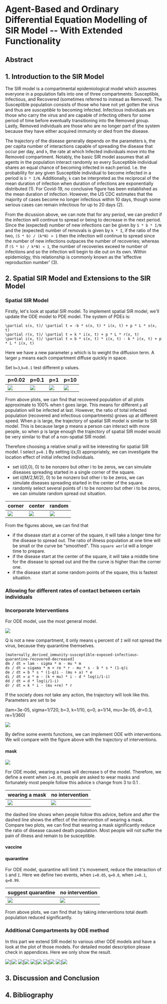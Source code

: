 # Agent-Based and Ordinary Differential Equation Modelling of SIR Model -- With Extended Functionality

## Abstract

## 1. Introduction to the SIR Model
The SIR model is a compartmental epidemiological model which assumes everyone in a population falls into one of three compartments: Susceptible, Infectious, and Recovered (sometimes referred to instead as Removed). The Susceptible population consists of those who have not yet gotten the virus and thus are _susceptible_ to becoming infected. Infectious individuals are those who carry the virus and are capable of infecting others for some period of time before eventually transitioning into the Removed group. Lastly, Removed individuals are those who are no longer part of the system because they have either acquired immunity or died from the disease. 

The trajectory of the disease generally depends on the parameters `b`, the per capita number of interactions capable of spreading the disease that occur per day, and `k`, the rate at which Infected individuals move into the Removed compartment. Notably, the basic SIR model assumes that all agents in the population interact randomly so every Susceptible individual shares an equal chance of becoming infected in each period. I.e. the probability for any given Susceptible individual to become infected in a period is `b * I/N`. Additionally, `k` can be interpreted as the reciprocal of the mean duration of infection when duration of infections are exponentially distributed (1). For Covid-19, no conclusive figure has been established as the mean duration of infection. However, the US CDC estimates that the majority of cases become no longer infectious within 10 days, though some serious cases can remain infectious for up to 20 days (2). 

From the dicussion above, we can note that for any period, we can predict if the infection will continue to spread or being to decrease in the next period. Since the (expected) number of new infections can be given by `S * b * I/N` and the (expected) number of removals is given by `k * I`, if the ratio of the two, `(S * b) / (k*N) > 1` then the infection will continue to spread since the number of new infections outpaces the number of recoveries; whereas if `(S * b) / k*N) < 1`, the number of recoveries exceed te number of infections and so the infection will begin to die out on its own. Within epidemiolgy, this relationship is commonly known as the 'effective reproduction number' (3).

## 2. Spatial SIR Model and Extensions to the SIR Model

### Spatial SIR Model
Firstly, let's look at spatial SIR model. To implement spatial SIR model, we'll update the ODE model to PDE model. The system of PDEs is:

    \partial s(x, t)/ \partial t = -b * s(x, t) * i(x, t) + p * L * s(x, t)
    \partial r(x, t)/ \partial t = k * i(x, t) + p * L * r(x, t)
    \partial i(x, t)/ \partial t = b * s(x, t) * i(x, t) - k * i(x, t) + p * L * i(x, t)

Here we have a new parameter `p` which is to weight the diffusion term. A larger `p` means each compartment diffuse quickly in space. 

Set `b=3`,`k=0.1` test different p values.

p=0.02|p=0.1|p=1|p=10
-|-|-|-
![](figures/pde_p0.02.png)|![](figures/pde_p0.1_center.png)|![](figures/pde_p1.png)|![](figures/pde_p10.png)

From above plots, we can find that recovered population of all plots approximate to 100% when t goes large. 
This means for different `p` all population will be infected at last. 
However, the ratio of total infected population (recovered and infectious compartments) grows up at different speed. 
When p is large, the trajectory of spatial SIR model is similar to SIR model. 
This is because large p means a person can interact with more people, 
so when p is large enough the trajectory of spatial SIR model would be very similar to that of a non-spatial SIR model.

Therefore choosing a relative small p will be interesting for spatial SIR model. I select `p=0.1`
By setting i(x,0) appropriately, we can investigate the location effect of initial infected individuals.

- set i((0,0), 0) to be nonzero but other i to be zeros, we can simulate diseases spreading started in a single corner of the square.
- set i((M/2,M/2), 0) to be nonzero but other i to be zeros, we can simulate diseases spreading started in the center of the square.
- randomly select several points of i to be nonzero but other i to be zeros, we can simulate random spread out situation.

corner|center|random
-|-|-
![](figures/pde_p0.1_corner.png)|![](figures/pde_p0.1_center.png)|![](figures/pde_p0.1_random.png)

From the figures above, we can find that

- if the disease start at a corner of the square, it will take a longer time for the disease to spread out. The ratio of illness population at one time will be small or the curve be "smoothed". This `square world` will a longer time to prepare.
- if the disease start at the center of the square, it will take a middle time for the disease to spread out and the the curve is higher than the corner one. 
- if the disease start at some random points of the square, this is fastest situation.



### Allowing for different rates of contact between certain individuals

### Incorporate Interventions
For ODE model, use the most general model.

![](./figures/MSEIQRDS.png)

Q is not a new compartment, it only means `q` percent of `I` will not spread the virus, because they quarantine themselves.

    [maternally_derived_immunity-susceptible-exposed-infectious-quarantine-recovered-decreased]
    dm / dt = lam - sigma * m - mu * m
    ds / dt = sigama * m + re * r - mu * s - b * s * (1-q)i
    de / dt = b * s * (1-q)i - (mu + a) * e
    di / dt = a * e - (k + mu) * i - d * log(i/1-i)
    dd / dt = d * log(i/1-i)
    dr / dt = k * i - (mu +re) * r

If the society does not take any action, the trajectory will look like this. Parameters are set to be

(lam=3e-05, sigma=1/720, b=3, k=1/10, q=0, a=1/14, mu=3e-05, dr=0.3, re=1/360)

![](./figures/no_intervention.png)

By define some events functions, we can implement ODE with interventions. We will compare with the figure above with the trajectory of interventions.
    
#### mask
![](/figures/mask1.png)


For ODE model, wearing a mask will decrease `b` of the model. Therefore, we define a event when `i=0.05`, people are asked to wear masks and fortunately most people follow this advice `b` change from 3 to 0.1 .

wearing a mask|no intervention
-|-
![](figures/intervention_b.png)| ![](figures/no_intervention.png)

the dashed line shows when people follow this advice, before and after the dashed line shows the effect of the intervention of wearing a mask.
Compare two plots, we can find that wearing a mask significantly reduce the ratio of disease caused death population. Most people will not suffer the pain of illness and remain to be susceptible. 

#### vaccine

#### quarantine


For ODE model, quarantine will limit `I`'s movement, reduce the interaction of `S` and `I`. Here we define two events, when `i=0.05`, `q=0.8`, when `i=0.1`, `q=0.99`.

suggest quarantine | no intervention
-|-
![](figures/intervention_q.png) | ![](figures/no_intervention.png)

From above plots, we can find that by taking interventions total death population reduced significantly. 

### Additional Compartments by ODE method
In this part we extend SIR model to various other ODE models and have a look at the plot of those models.
For detailed model description please check in appendices. Here we only show the result.

![](figures/ode_sir.png)|![](figures/ode_sis.png)
![](figures/ode_sird.png)|![](figures/ode_msir.png)
![](figures/ode_sirc.png)|![](figures/ode_seir.png)
![](figures/ode_seis.png)|![](figures/ode_mseir.png)
![](figures/ode_mseirs.png)|![](figures/ode_mseiqrds.png)

## 3. Discussion and Conclusion


## 4. Bibliography
